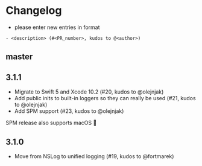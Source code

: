 # Changelog

- please enter new entries in format 


```
- <description> (#<PR_number>, kudos to @<author>)
```

## master

<!--- - <description> (#<PR_number, kudos to @<author>) --->

## 3.1.1

- Migrate to Swift 5 and Xcode 10.2 (#20, kudos to @olejnjak)
- Add public inits to built-in loggers so they can really be used (#21, kudos to @olejnjak)
- Add SPM support (#23, kudos to @olejnjak)

SPM release also supports macOS 🎉

## 3.1.0

- Move from NSLog to unified logging (#19, kudos to @fortmarek)
